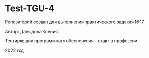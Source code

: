 # Test-TGU-4
Репозиторий создан для выполнения практического задания №17 

Автор: Давыдова Ксения

Тестировщик программного обеспечения - старт в профессии

2022 год
